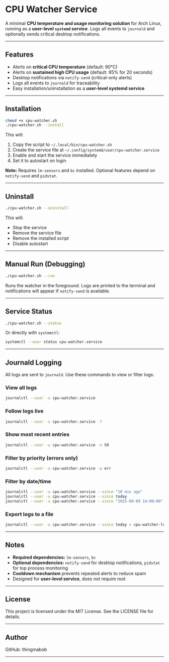 # CPU Watcher Service

A minimal **CPU temperature and usage monitoring solution** for Arch Linux, running as a **user-level `systemd` service**.
Logs all events to `journald` and optionally sends critical desktop notifications.

---

## Features

* Alerts on **critical CPU temperature** (default: 90°C)
* Alerts on **sustained high CPU usage** (default: 95% for 20 seconds)
* Desktop notifications via `notify-send` (critical-only alerts)
* Logs all events to `journald` for traceability
* Easy installation/uninstallation as a **user-level systemd service**

---

## Installation

```bash
chmod +x cpu-watcher.sh
./cpu-watcher.sh --install
```

This will:

1. Copy the script to `~/.local/bin/cpu-watcher.sh`
2. Create the service file at `~/.config/systemd/user/cpu-watcher.service`
3. Enable and start the service immediately
4. Set it to autostart on login

**Note:** Requires `lm-sensors` and `bc` installed. Optional features depend on `notify-send` and `pidstat`.

---

## Uninstall

```bash
./cpu-watcher.sh --uninstall
```

This will:

* Stop the service
* Remove the service file
* Remove the installed script
* Disable autostart

---

## Manual Run (Debugging)

```bash
./cpu-watcher.sh --run
```

Runs the watcher in the foreground. Logs are printed to the terminal and notifications will appear if `notify-send` is available.

---

## Service Status

```bash
./cpu-watcher.sh --status
```

Or directly with `systemctl`:

```bash
systemctl --user status cpu-watcher.service
```

---

## Journald Logging

All logs are sent to `journald`. Use these commands to view or filter logs:

### View all logs

```bash
journalctl --user -u cpu-watcher.service
```

### Follow logs live

```bash
journalctl --user -u cpu-watcher.service -f
```

### Show most recent entries

```bash
journalctl --user -u cpu-watcher.service -n 50
```

### Filter by priority (errors only)

```bash
journalctl --user -u cpu-watcher.service -p err
```

### Filter by date/time

```bash
journalctl --user -u cpu-watcher.service --since "10 min ago"
journalctl --user -u cpu-watcher.service --since today
journalctl --user -u cpu-watcher.service --since "2025-09-09 14:00:00"
```

### Export logs to a file

```bash
journalctl --user -u cpu-watcher.service --since today > cpu-watcher-logs.txt
```

---

## Notes

* **Required dependencies:** `lm-sensors`, `bc`
* **Optional dependencies:** `notify-send` for desktop notifications, `pidstat` for top process monitoring
* **Cooldown mechanism** prevents repeated alerts to reduce spam
* Designed for **user-level service**, does not require root

---

## License

This project is licensed under the MIT License. See the LICENSE file for details.

---

## Author

GitHub: thingmabob

---
